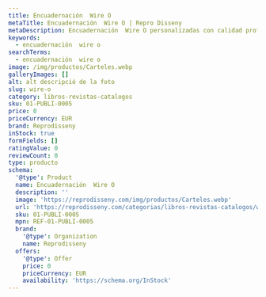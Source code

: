 ```yaml
---
title: Encuadernación  Wire O
metaTitle: Encuadernación  Wire O | Repro Disseny
metaDescription: Encuadernación  Wire O personalizadas con calidad profesional en Cataluña.
keywords:
  - encuadernación  wire o
searchTerms:
  - encuadernación  wire o
image: /img/productos/Carteles.webp
galleryImages: []
alt: alt descripció de la foto
slug: wire-o
category: libros-revistas-catalogos
sku: 01-PUBLI-0005
price: 0
priceCurrency: EUR
brand: Reprodisseny
inStock: true
formFields: []
ratingValue: 0
reviewCount: 0
type: producto
schema:
  '@type': Product
  name: Encuadernación  Wire O
  description: ''
  image: 'https://reprodisseny.com/img/productos/Carteles.webp'
  url: 'https://reprodisseny.com/categorias/libros-revistas-catalogos/wire-o'
  sku: 01-PUBLI-0005
  mpn: REF-01-PUBLI-0005
  brand:
    '@type': Organization
    name: Reprodisseny
  offers:
    '@type': Offer
    price: 0
    priceCurrency: EUR
    availability: 'https://schema.org/InStock'
---
```


